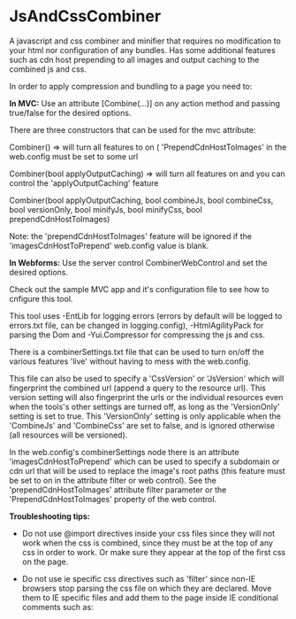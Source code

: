 # JsAndCssCombiner
A javascript and css combiner and minifier that requires no modification to your html nor configuration of any bundles. Has some additional features such as cdn host prepending to all images and output caching to the combined js and css.

In order to apply compression and bundling to a page you need to:

<b>In MVC:</b>
Use an attribute [Combine(...)] on any action method 
and passing true/false for the desired options.

There are three constructors that can be used for the mvc attribute:

Combiner() => will turn all features to on ( 'PrependCdnHostToImages' in the web.config must be set to some url

Combiner(bool applyOutputCaching) => will turn all features on and you can control the 'applyOutputCaching' feature

Combiner(bool applyOutputCaching, bool combineJs, bool combineCss, bool versionOnly, bool minifyJs, bool minifyCss, bool prependCdnHostToImages)

Note: the 'prependCdnHostToImages' feature will be ignored if the 'imagesCdnHostToPrepend' web.config value is blank.

<b>In Webforms:</b> 
Use the server control CombinerWebControl and set the desired options.

Check out the sample MVC app and it's configuration file to see how to cnfigure this tool.

This tool uses 
-EntLib for logging errors (errors by default will be logged to errors.txt file, can be changed in logging.config), 
-HtmlAgilityPack for parsing the Dom and 
-Yui.Compressor for compressing the js and css.

There is a combinerSettings.txt file that can be used to turn on/off the various features 'live'
without having to mess with the web.config.

This file can also be used to specify a 'CssVersion' or 'JsVersion' which will fingerprint the combined url 
(append a query to the resource url).
This version setting will also fingerprint the urls or the individual resources even when the tools's 
other settings are turned off, as long as the 'VersionOnly' setting is set to true. This 'VersionOnly' setting
is only applicable when the 'CombineJs' and 'CombineCss' are set to false, and is ignored otherwise (all resources will be versioned).

In the web.config's combinerSettings node there is an attribute 'imagesCdnHostToPrepend' 
which can be used to specify a subdomain or cdn url that will be used to replace the
image's root paths (this feature must be set to on in the attribute filter or web control).
See the 'prependCdnHostToImages' attribute filter parameter or the 'PrependCdnHostToImages'
property of the web control.

<b>Troubleshooting tips:</b>

- Do not use @import directives inside your css files since they will not work when the css is combined, since
they must be at the top of any css in order to work. Or make sure they appear at the top of the first css on the page.

- Do not use ie specific css directives such as 'filter' since non-IE browsers stop parsing the css file on which
they are declared. Move them to IE specific files and add them to the page inside IE conditional comments such as:
<!--[if IE]><link type='text/css' rel='stylesheet' href='/someFile.css'/><![endif]-->
